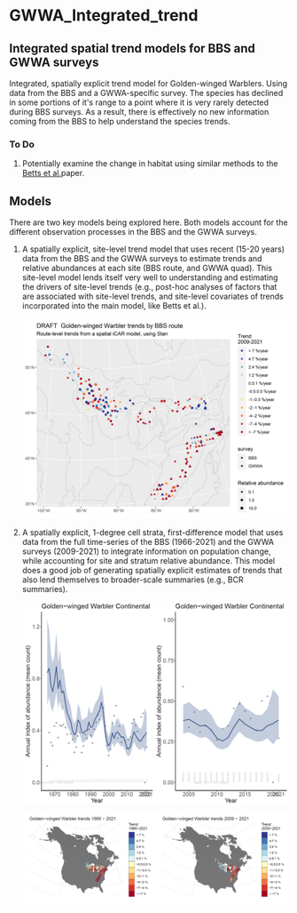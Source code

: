 # GWWA_Integrated_trend

## Integrated spatial trend models for BBS and GWWA surveys

Integrated, spatially explicit trend model for Golden-winged Warblers. Using data from the BBS and a GWWA-specific survey. The species has declined in some portions of it's range to a point where it is very rarely detected during BBS surveys. As a result, there is effectively no new information coming from the BBS to help understand the species trends.

### To Do

1.  Potentially examine the change in habitat using similar methods to the [Betts et al.](https://doi.org/10.1038/s41559-022-01737-8)paper.

## Models

There are two key models being explored here. Both models account for the different observation processes in the BBS and the GWWA surveys.

1.  A spatially explicit, site-level trend model that uses recent (15-20 years) data from the BBS and the GWWA surveys to estimate trends and relative abundances at each site (BBS route, and GWWA quad). This site-level model lends itself very well to understanding and estimating the drivers of site-level trends (e.g., post-hoc analyses of factors that are associated with site-level trends, and site-level covariates of trends incorporated into the main model, like Betts et al.).

    ![trend map from site level trends](figures/images/Golden-winged_Warbler_Trends_w_observer_2009.png)

2.  A spatially explicit, 1-degree cell strata, first-difference model that uses data from the full time-series of the BBS (1966-2021) and the GWWA surveys (2009-2021) to integrate information on population change, while accounting for site and stratum relative abundance. This model does a good job of generating spatially explicit estimates of trends that also lend themselves to broader-scale summaries (e.g., BCR summaries).

    ![](figures/images/first_difference_trajectory.png)

    ![](figures/images/first_difference_trend_maps.png)
